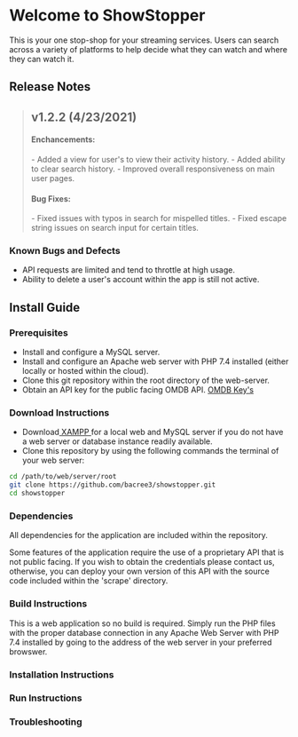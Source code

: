 # Welcome to ShowStopper
This is your one stop-shop for your streaming services. Users can search across a variety of platforms to help decide what they can watch and where they can watch it.

## Release Notes
<blockquote>
  <h2>v1.2.2 (4/23/2021)</h2>
  <h4>Enchancements:</h4>
  - Added a view for user's to view their activity history.</li>
  - Added ability to clear search history.</li>
  - Improved overall responsiveness on main user pages.</li>
  <h4>Bug Fixes:</h4>
  - Fixed issues with typos in search for mispelled titles.
  - Fixed escape string issues on search input for certain titles.
</blockquote>

### Known Bugs and Defects
- API requests are limited and tend to throttle at high usage.
- Ability to delete a user's account within the app is still not active.

## Install Guide
### Prerequisites
- Install and configure a MySQL server.
- Install and configure an Apache web server with PHP 7.4 installed (either locally or hosted within the cloud).
- Clone this git repository within the root directory of the web-server.
- Obtain an API key for the public facing OMDB API. <a href = "http://www.omdbapi.com/apikey.aspx">OMDB Key's</a>
### Download Instructions
- Download<a href = "https://www.apachefriends.org/download.html"> XAMPP </a>for a local web and MySQL server if you do not have a web server or database instance readily available.
- Clone this repository by using the following commands the terminal of your web server:
```bash
cd /path/to/web/server/root
git clone https://github.com/bacree3/showstopper.git
cd showstopper
```
### Dependencies
All dependencies for the application are included within the repository.

Some features of the application require the use of a proprietary API that is not public facing. If you wish to obtain the credentials please contact us, otherwise, you can deploy your own version of this API with the source code included within the 'scrape' directory.
### Build Instructions
This is a web application so no build is required. Simply run the PHP files with the proper database connection in any Apache Web Server with PHP 7.4 installed by going to the address of the web server in your preferred browswer.
### Installation Instructions
### Run Instructions
### Troubleshooting
